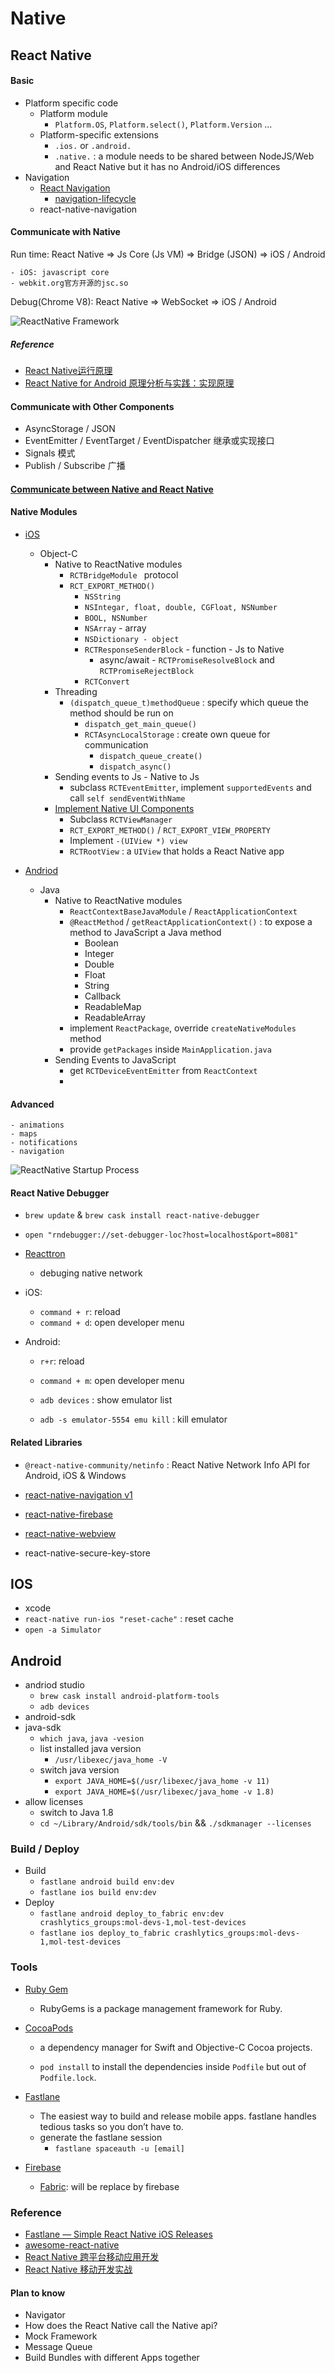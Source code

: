 # Native

## React Native

#### Basic

- Platform specific code
  - Platform module
    - `Platform.OS`, `Platform.select()`, `Platform.Version` ...
  - Platform-specific extensions
    - `.ios.` or `.android.`
    - `.native.` : a module needs to be shared between NodeJS/Web and React Native but it has no Android/iOS differences
- Navigation
  - [React Navigation](https://reactnavigation.org/docs/en/getting-started.html)
    - [navigation-lifecycle](https://reactnavigation.org/docs/en/navigation-lifecycle.html)
  - react-native-navigation

#### Communicate with Native

Run time: React Native => Js Core (Js VM) => Bridge (JSON) => iOS / Android

	- iOS: javascript core
	- webkit.org官方开源的jsc.so

Debug(Chrome V8): React Native => WebSocket => iOS / Android

<img src="react-native-framework.png" alt="ReactNative Framework" />

##### Reference

- [React Native运行原理](https://cloud.tencent.com/developer/article/1036325)
- [React Native for Android 原理分析与实践：实现原理](https://juejin.im/post/5a6460f8f265da3e4f0a446d)

#### Communicate with Other Components

- AsyncStorage / JSON
- EventEmitter / EventTarget / EventDispatcher 继承或实现接口
- Signals 模式
- Publish / Subscribe 广播

#### [Communicate between Native and React Native](https://facebook.github.io/react-native/docs/communication-ios)

#### Native Modules

- [iOS](https://facebook.github.io/react-native/docs/native-modules-ios)
  - Object-C
    - Native to ReactNative modules
      - `RCTBridgeModule ` protocol
      - `RCT_EXPORT_METHOD()`
        - `NSString`
        - `NSIntegar, float, double, CGFloat, NSNumber`
        - `BOOL, NSNumber` 
        - `NSArray` - array
        - `NSDictionary - object`
        - `RCTResponseSenderBlock` - function - Js to Native
          - async/await - `RCTPromiseResolveBlock` and `RCTPromiseRejectBlock`
        - `RCTConvert`
    - Threading
      - `(dispatch_queue_t)methodQueue` : specify which queue the method should be run on
        - `dispatch_get_main_queue()`
        - `RCTAsyncLocalStorage` : create own queue for communication
          - `dispatch_queue_create()`
          - `dispatch_async()`
    - Sending events to Js - Native to Js
      - subclass `RCTEventEmitter`, implement `supportedEvents` and call `self sendEventWithName`
    - [Implement Native UI Components](https://facebook.github.io/react-native/docs/native-components-ios)
      - Subclass `RCTViewManager`
      - `RCT_EXPORT_METHOD()` / `RCT_EXPORT_VIEW_PROPERTY`
      - Implement `-(UIView *) view`
      - `RCTRootView` : a `UIView` that holds a React Native app

- [Andriod](https://facebook.github.io/react-native/docs/native-modules-android)
  - Java
    - Native to ReactNative modules
      - `ReactContextBaseJavaModule` / `ReactApplicationContext`
      - `@ReactMethod` / `getReactApplicationContext()` : to expose a method to JavaScript a Java method
        - Boolean
        - Integer
        - Double
        - Float
        - String
        - Callback
        - ReadableMap
        - ReadableArray
      - implement `ReactPackage`, override `createNativeModules` method
      - provide `getPackages` inside `MainApplication.java`
    - Sending Events to JavaScript
      - get `RCTDeviceEventEmitter` from `ReactContext`
      - 

#### Advanced

	- animations
	- maps
	- notifications
	- navigation

![ReactNative Startup Process](/Users/xinzhang/Documents/code/doc/reading-notes/front-end/mobile/react-native-startup-process.png)

#### React Native Debugger

- `brew update` & `brew cask install react-native-debugger`

- `open "rndebugger://set-debugger-loc?host=localhost&port=8081"`

- [Reacttron]()

  - debuging native network

- iOS:

   - `command + r`: reload
   - `command + d`: open developer menu

 -  Android:

     -  `r+r`: reload

     -  `command + m`: open developer menu

     -  `adb devices` : show emulator list
     
     -  `adb -s emulator-5554 emu kill`  : kill emulator
     
        

#### Related Libraries

- `@react-native-community/netinfo` :  React Native Network Info API for Android, iOS & Windows

- [react-native-navigation v1](https://x-guard.github.io/react-native-navigation/#/)

- [react-native-firebase](https://rnfirebase.io/docs/v5.x.x/getting-started)

- [react-native-webview](https://www.npmjs.com/package/react-native-webview)

- react-native-secure-key-store

## IOS

 - xcode
 - `react-native run-ios "reset-cache"` : reset cache
 - `open -a Simulator`

## Android

 - andriod studio
    - `brew cask install android-platform-tools`
    - `adb devices`
 - android-sdk
 - java-sdk
    - `which java`, `java -vesion`
    - list installed java version
       - `/usr/libexec/java_home -V` 
    - switch java version
       - `export JAVA_HOME=$(/usr/libexec/java_home -v 11)`
       - `export JAVA_HOME=$(/usr/libexec/java_home -v 1.8)`
 - allow licenses
    - switch to Java 1.8
    - `cd ~/Library/Android/sdk/tools/bin` && `./sdkmanager --licenses`

### Build / Deploy

- Build
  - `fastlane android build env:dev`
  - `fastlane ios build env:dev`
- Deploy
  - `fastlane android deploy_to_fabric env:dev crashlytics_groups:mol-devs-1,mol-test-devices`
  - `fastlane ios deploy_to_fabric crashlytics_groups:mol-devs-1,mol-test-devices`

### Tools

- [Ruby Gem](https://rubygems.org/)

  - RubyGems is a package management framework for Ruby.

- [CocoaPods](https://guides.cocoapods.org/)

  - a dependency manager for Swift and Objective-C Cocoa projects.

  - `pod install` to install the dependencies inside `Podfile`  but out of `Podfile.lock`.

    

- [Fastlane](https://docs.fastlane.tools/codesigning/getting-started/)

  - The easiest way to build and release mobile apps. fastlane handles tedious tasks so you don’t have to.
  - generate the fastlane session
    - ```fastlane spaceauth -u [email]```  

- [Firebase](https://firebase.google.com/docs)

  - [Fabric](https://get.fabric.io/): will be replace by firebase

  

### Reference

- [Fastlane — Simple React Native iOS Releases](https://shift.infinite.red/simple-react-native-ios-releases-4c28bb53a97b)
- [awesome-react-native](https://github.com/jondot/awesome-react-native)
- [React Native 跨平台移动应用开发](https://item.jd.com/12181462.html)
- [React Native 移动开发实战](https://item.jd.com/12134609.html)

#### Plan to know

- Navigator
- How does the React Native call the Native api?
- Mock Framework
- Message Queue
- Build Bundles with different Apps together

